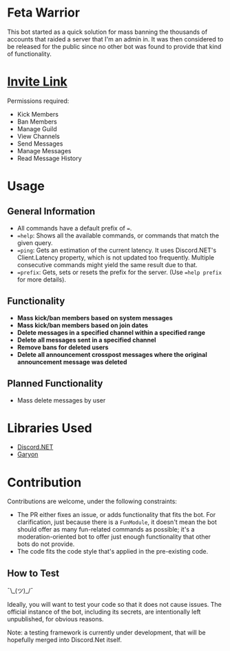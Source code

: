 # Feta Warrior

This bot started as a quick solution for mass banning the thousands of accounts that raided a server that I'm an admin in. It was then considered to be released for the public since no other bot was found to provide that kind of functionality.

# [Invite Link](https://discord.com/api/oauth2/authorize?client_id=786220671331074109&permissions=76806&scope=bot)

Permissions required:
- Kick Members
- Ban Members
- Manage Guild
- View Channels
- Send Messages
- Manage Messages
- Read Message History

# Usage
## General Information

- All commands have a default prefix of `=`.
- `=help`: Shows all the available commands, or commands that match the given query.
- `=ping`: Gets an estimation of the current latency. It uses Discord.NET's Client.Latency property, which is not updated too frequently. Multiple consecutive commands might yield the same result due to that.
- `=prefix`: Gets, sets or resets the prefix for the server. (Use `=help prefix` for more details).

## Functionality

- **Mass kick/ban members based on system messages**
- **Mass kick/ban members based on join dates**
- **Delete messages in a specified channel within a specified range**
- **Delete all messages sent in a specified channel**
- **Remove bans for deleted users**
- **Delete all announcement crosspost messages where the original announcement message was deleted**
  
## Planned Functionality

- Mass delete messages by user

# Libraries Used

- [Discord.NET](https://github.com/discord-net/Discord.Net)
- [Garyon](https://github.com/AlFasGD/Garyon)

# Contribution

Contributions are welcome, under the following constraints:

- The PR either fixes an issue, or adds functionality that fits the bot. For clarification, just because there is a `FunModule`, it doesn't mean the bot should offer as many fun-related commands as possible; it's a moderation-oriented bot to offer just enough functionality that other bots do not provide.
- The code fits the code style that's applied in the pre-existing code.

## How to Test

¯\\\_(ツ)\_/¯

Ideally, you will want to test your code so that it does not cause issues. The official instance of the bot, including its secrets, are intentionally left unpublished, for obvious reasons.

Note: a testing framework is currently under development, that will be hopefully merged into Discord.Net itself.
